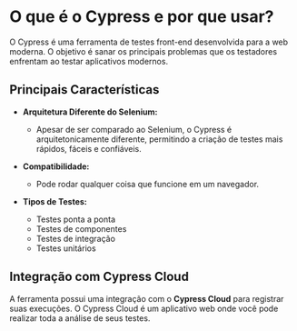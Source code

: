 # O que é o Cypress e por que usar?

O Cypress é uma ferramenta de testes front-end desenvolvida para a web moderna. O objetivo é sanar os principais problemas que os testadores enfrentam ao testar aplicativos modernos.

## Principais Características

- **Arquitetura Diferente do Selenium:** 
  - Apesar de ser comparado ao Selenium, o Cypress é arquitetonicamente diferente, permitindo a criação de testes mais rápidos, fáceis e confiáveis.
  
- **Compatibilidade:** 
  - Pode rodar qualquer coisa que funcione em um navegador.

- **Tipos de Testes:**
  - Testes ponta a ponta
  - Testes de componentes
  - Testes de integração
  - Testes unitários

## Integração com Cypress Cloud

A ferramenta possui uma integração com o **Cypress Cloud** para registrar suas execuções. O Cypress Cloud é um aplicativo web onde você pode realizar toda a análise de seus testes.
